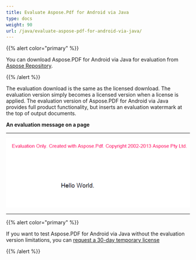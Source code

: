 ```yaml
---
title: Evaluate Aspose.Pdf for Android via Java
type: docs
weight: 90
url: /java/evaluate-aspose-pdf-for-android-via-java/
---
```


{{% alert color="primary" %}} 

You can download Aspose.PDF for Android via Java for evaluation from [Aspose Repository](https://repository.aspose.com/webapp/#/artifacts/browse/tree/General/repo/com/aspose/aspose-pdf-android-via-java).

{{% /alert %}} 

The evaluation download is the same as the licensed download. The evaluation version simply becomes a licensed version when a license is applied. The evaluation version of Aspose.PDF for Android via Java provides full product functionality, but inserts an evaluation watermark at the top of output documents.

**An evaluation message on a page**
***

**![todo:image_alt_text](evaluate-aspose-pdf-for-android-via-java_1.png)**
***
{{% alert color="primary" %}} 

If you want to test Aspose.PDF for Android via Java without the evaluation version limitations, you can [request a 30-day temporary license](https://purchase.aspose.com/temporary-license)


{{% /alert %}} 